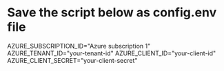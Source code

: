 # Save the script below as config.env file
AZURE_SUBSCRIPTION_ID="Azure subscription 1"
AZURE_TENANT_ID="your-tenant-id"
AZURE_CLIENT_ID="your-client-id"
AZURE_CLIENT_SECRET="your-client-secret"
